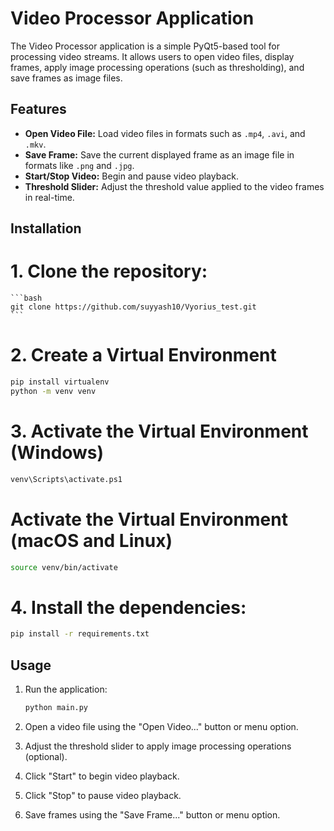 # Video Processor Application

The Video Processor application is a simple PyQt5-based tool for processing video streams. It allows users to open video files, display frames, apply image processing operations (such as thresholding), and save frames as image files.

## Features

- **Open Video File:** Load video files in formats such as `.mp4`, `.avi`, and `.mkv`.
- **Save Frame:** Save the current displayed frame as an image file in formats like `.png` and `.jpg`.
- **Start/Stop Video:** Begin and pause video playback.
- **Threshold Slider:** Adjust the threshold value applied to the video frames in real-time.

## Installation

# 1. Clone the repository:

    ```bash
    git clone https://github.com/suyyash10/Vyorius_test.git
    ```
# 2. Create a Virtual Environment
```bash
pip install virtualenv
python -m venv venv
```

# 3. Activate the Virtual Environment (Windows)
```bash
venv\Scripts\activate.ps1
```

# Activate the Virtual Environment (macOS and Linux)
```bash
source venv/bin/activate
```

# 4. Install the dependencies:

 ```bash
 pip install -r requirements.txt
 ```

## Usage

1. Run the application:

    ```bash
    python main.py
    ```

2. Open a video file using the "Open Video..." button or menu option.
3. Adjust the threshold slider to apply image processing operations (optional).
4. Click "Start" to begin video playback.
5. Click "Stop" to pause video playback.
6. Save frames using the "Save Frame..." button or menu option.
